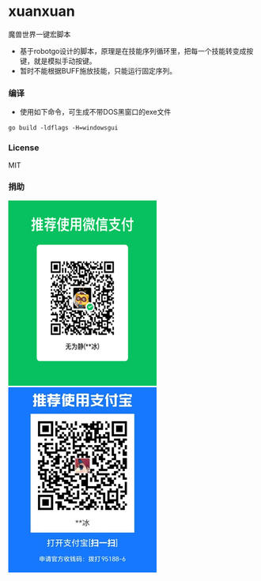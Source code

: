 # xuanxuan
魔兽世界一键宏脚本
- 基于robotgo设计的脚本，原理是在技能序列循环里，把每一个技能转变成按键，就是模拟手动按键。
- 暂时不能根据BUFF施放技能，只能运行固定序列。

### 编译
- 使用如下命令，可生成不带DOS黑窗口的exe文件
```
go build -ldflags -H=windowsgui
```

### License
MIT

### 捐助
![](https://github.com/iamiceice/xuanxuan/blob/main/donate/mm.png)
![](https://github.com/iamiceice/xuanxuan/blob/main/donate/22.jpg)
